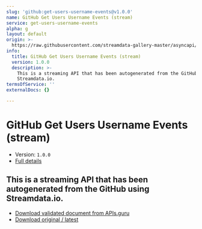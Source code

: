 ```yaml
---
slug: 'github:get-users-username-events@v1.0.0'
name: GitHub Get Users Username Events (stream)
service: get-users-username-events
alpha: g
layout: default
origin: >-
  https://raw.githubusercontent.com/streamdata-gallery-master/asyncapi/master/_listings/github/github-get-users-username-events-stream-async.md
info:
  title: GitHub Get Users Username Events (stream)
  version: 1.0.0
  description: >-
    This is a streaming API that has been autogenerated from the GitHub using
    Streamdata.io.
termsOfService: ''
externalDocs: {}

---
```

# GitHub Get Users Username Events (stream)

* Version: `1.0.0`
* [Full details](../html/github:get-users-username-events@v1.0.0.html)



## This is a streaming API that has been autogenerated from the GitHub using Streamdata.io.



* [Download validated document from APIs.guru](https://raw.githubusercontent.com/APIs-guru/asyncapi-directory/master/docs/APIs/github%3Aget-users-username-events%40v1.0.0.yaml)
* [Download original / latest](https://raw.githubusercontent.com/streamdata-gallery-master/asyncapi/master/_listings/github/github-get-users-username-events-stream-async.md)

<script type="application/ld+json">
{
  "@context": "http://schema.org/",
  "@type": "WebAPI",
  "description": "This is a streaming API that has been autogenerated from the GitHub using Streamdata.io.",
  "documentation": "",

  "name": "GitHub Get Users Username Events (stream)"
}
</script>
